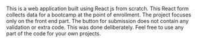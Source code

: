 This is a web application built using React js from scratch. This React form collects data for a bootcamp at the point of enrollment. The project focuses only on the front end part.
The button for submission does not contain any validation or extra code. This was done deliberately.
Feel free to use any part of the code for your own projects.
